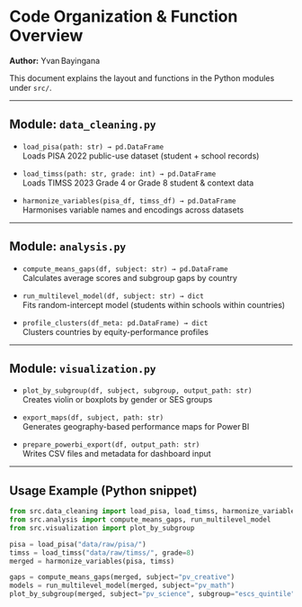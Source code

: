 # Code Organization & Function Overview

**Author:** Yvan Bayingana

This document explains the layout and functions in the Python modules under `src/`.

---

## Module: `data_cleaning.py`

- `load_pisa(path: str) → pd.DataFrame`  
  Loads PISA 2022 public-use dataset (student + school records)

- `load_timss(path: str, grade: int) → pd.DataFrame`  
  Loads TIMSS 2023 Grade 4 or Grade 8 student & context data

- `harmonize_variables(pisa_df, timss_df) → pd.DataFrame`  
  Harmonises variable names and encodings across datasets

---

## Module: `analysis.py`

- `compute_means_gaps(df, subject: str) → pd.DataFrame`  
  Calculates average scores and subgroup gaps by country

- `run_multilevel_model(df, subject: str) → dict`  
  Fits random-intercept model (students within schools within countries)

- `profile_clusters(df_meta: pd.DataFrame) → dict`  
  Clusters countries by equity-performance profiles

---

## Module: `visualization.py`

- `plot_by_subgroup(df, subject, subgroup, output_path: str)`  
  Creates violin or boxplots by gender or SES groups

- `export_maps(df, subject, path: str)`  
  Generates geography-based performance maps for Power BI

- `prepare_powerbi_export(df, output_path: str)`  
  Writes CSV files and metadata for dashboard input

---

## Usage Example (Python snippet)

```python
from src.data_cleaning import load_pisa, load_timss, harmonize_variables
from src.analysis import compute_means_gaps, run_multilevel_model
from src.visualization import plot_by_subgroup

pisa = load_pisa("data/raw/pisa/")
timss = load_timss("data/raw/timss/", grade=8)
merged = harmonize_variables(pisa, timss)

gaps = compute_means_gaps(merged, subject="pv_creative")
models = run_multilevel_model(merged, subject="pv_math")
plot_by_subgroup(merged, subject="pv_science", subgroup="escs_quintile", output_path="figs/science_by_ses.png")
